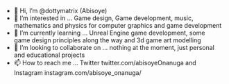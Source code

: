 - 👋 Hi, I’m @dottymatrix (Abisoye)
- 👀 I’m interested in ... Game design, Game development, music, mathematics and physics for computer graphics and game development
- 🌱 I’m currently learning ... Unreal Engine game development, some game design principles along the way and 3d game art modelling
- 💞️ I’m looking to collaborate on ... nothing at the moment, just personal and educational projects
- 📫 How to reach me ... Twitter twitter.com/abisoyeOnanuga and Instagram instagram.com/abisoye_onanuga/

<!---
dottymatrix/dottymatrix is a ✨ special ✨ repository because its `README.md` (this file) appears on your GitHub profile.
You can click the Preview link to take a look at your changes.
--->
